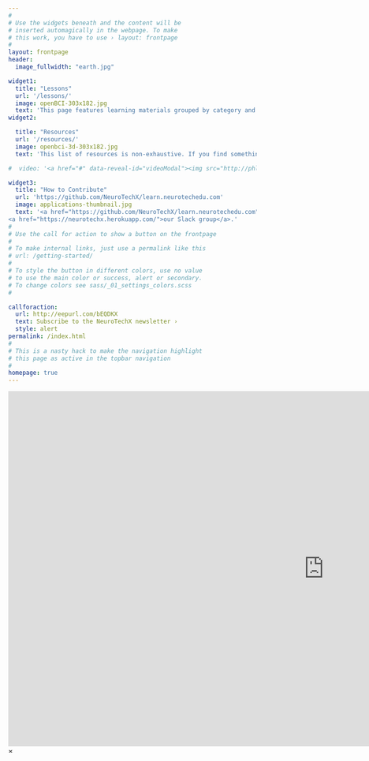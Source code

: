 ```yaml
---
#
# Use the widgets beneath and the content will be
# inserted automagically in the webpage. To make
# this work, you have to use › layout: frontpage
#
layout: frontpage
header:
  image_fullwidth: "earth.jpg"

widget1:
  title: "Lessons"
  url: '/lessons/'
  image: openBCI-303x182.jpg
  text: 'This page features learning materials grouped by category and give you an insight into learning tracks.'
widget2:

  title: "Resources"
  url: '/resources/'
  image: openbci-3d-303x182.jpg
  text: 'This list of resources is non-exhaustive. If you find something which you think should be included, please add it!'

#  video: '<a href="#" data-reveal-id="videoModal"><img src="http://phlow.github.io/feeling-responsive/images/start-video-feeling-responsive-302x182.jpg" width="302" height="182" alt=""/></a>'

widget3:
  title: "How to Contribute"
  url: 'https://github.com/NeuroTechX/learn.neurotechedu.com'
  image: applications-thumbnail.jpg
  text: '<a href="https://github.com/NeuroTechX/learn.neurotechedu.com">Click</a> to contribute to our Github page directly. You may also choose to join the <a href="http://neurotechx.com/opportunities/edu-committee.html">NeurotechX committee</a> or
<a href="https://neurotechx.herokuapp.com/">our Slack group</a>.'
#
# Use the call for action to show a button on the frontpage
#
# To make internal links, just use a permalink like this
# url: /getting-started/
#
# To style the button in different colors, use no value
# to use the main color or success, alert or secondary.
# To change colors see sass/_01_settings_colors.scss
#

callforaction:
  url: http://eepurl.com/bEQDKX
  text: Subscribe to the NeuroTechX newsletter ›
  style: alert
permalink: /index.html
#
# This is a nasty hack to make the navigation highlight
# this page as active in the topbar navigation
#
homepage: true
---
```


<div id="videoModal" class="reveal-modal large" data-reveal="">
  <div class="flex-video widescreen vimeo" style="display: block;">
    <iframe width="1280" height="720" src="https://www.youtube.com/embed/3b5zCFSmVvU" frameborder="0" allowfullscreen></iframe>
  </div>
  <a class="close-reveal-modal">&#215;</a>
</div>

